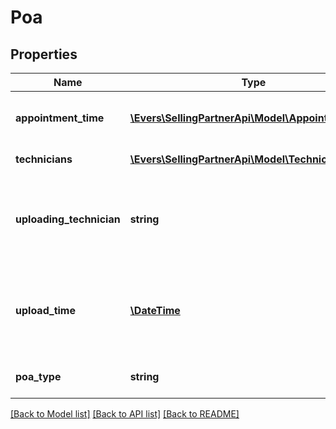 # Poa

## Properties
Name | Type | Description | Notes
------------ | ------------- | ------------- | -------------
**appointment_time** | [**\Evers\SellingPartnerApi\Model\AppointmentTime**](AppointmentTime.md) | The time of the appointment window. | [optional] 
**technicians** | [**\Evers\SellingPartnerApi\Model\Technician[]**](Technician.md) | A list of technicians. | [optional] 
**uploading_technician** | **string** | The identifier of the technician who uploaded the POA. | [optional] 
**upload_time** | [**\DateTime**](\DateTime.md) | The date and time when the POA was uploaded, in ISO 8601 format. | [optional] 
**poa_type** | **string** | The type of POA uploaded. | [optional] 

[[Back to Model list]](../README.md#documentation-for-models) [[Back to API list]](../README.md#documentation-for-api-endpoints) [[Back to README]](../README.md)


